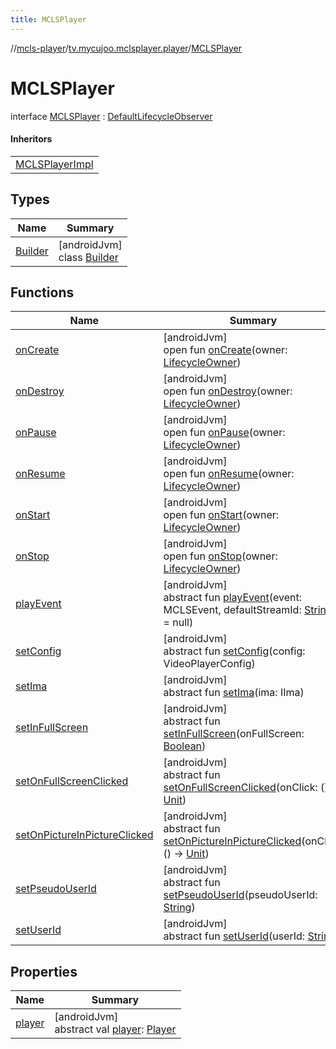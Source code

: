 ```yaml
---
title: MCLSPlayer
---
```

//[mcls-player](../../../index.html)/[tv.mycujoo.mclsplayer.player](../index.html)/[MCLSPlayer](index.html)



# MCLSPlayer

interface [MCLSPlayer](index.html) : [DefaultLifecycleObserver](https://developer.android.com/reference/kotlin/androidx/lifecycle/DefaultLifecycleObserver.html)

#### Inheritors


| |
|---|
| [MCLSPlayerImpl](../-m-c-l-s-player-impl/index.html) |


## Types


| Name | Summary |
|---|---|
| [Builder](-builder/index.html) | [androidJvm]<br>class [Builder](-builder/index.html) |


## Functions


| Name | Summary |
|---|---|
| [onCreate](index.html#139941652%2FFunctions%2F255153135) | [androidJvm]<br>open fun [onCreate](index.html#139941652%2FFunctions%2F255153135)(owner: [LifecycleOwner](https://developer.android.com/reference/kotlin/androidx/lifecycle/LifecycleOwner.html)) |
| [onDestroy](index.html#1057561704%2FFunctions%2F255153135) | [androidJvm]<br>open fun [onDestroy](index.html#1057561704%2FFunctions%2F255153135)(owner: [LifecycleOwner](https://developer.android.com/reference/kotlin/androidx/lifecycle/LifecycleOwner.html)) |
| [onPause](../-m-c-l-s-player-impl/index.html#187777572%2FFunctions%2F255153135) | [androidJvm]<br>open fun [onPause](../-m-c-l-s-player-impl/index.html#187777572%2FFunctions%2F255153135)(owner: [LifecycleOwner](https://developer.android.com/reference/kotlin/androidx/lifecycle/LifecycleOwner.html)) |
| [onResume](../-m-c-l-s-player-impl/index.html#-1807945979%2FFunctions%2F255153135) | [androidJvm]<br>open fun [onResume](../-m-c-l-s-player-impl/index.html#-1807945979%2FFunctions%2F255153135)(owner: [LifecycleOwner](https://developer.android.com/reference/kotlin/androidx/lifecycle/LifecycleOwner.html)) |
| [onStart](../-m-c-l-s-player-impl/index.html#1240777104%2FFunctions%2F255153135) | [androidJvm]<br>open fun [onStart](../-m-c-l-s-player-impl/index.html#1240777104%2FFunctions%2F255153135)(owner: [LifecycleOwner](https://developer.android.com/reference/kotlin/androidx/lifecycle/LifecycleOwner.html)) |
| [onStop](../-m-c-l-s-player-impl/index.html#487071706%2FFunctions%2F255153135) | [androidJvm]<br>open fun [onStop](../-m-c-l-s-player-impl/index.html#487071706%2FFunctions%2F255153135)(owner: [LifecycleOwner](https://developer.android.com/reference/kotlin/androidx/lifecycle/LifecycleOwner.html)) |
| [playEvent](play-event.html) | [androidJvm]<br>abstract fun [playEvent](play-event.html)(event: MCLSEvent, defaultStreamId: [String](https://kotlinlang.org/api/latest/jvm/stdlib/kotlin/-string/index.html)? = null) |
| [setConfig](set-config.html) | [androidJvm]<br>abstract fun [setConfig](set-config.html)(config: VideoPlayerConfig) |
| [setIma](set-ima.html) | [androidJvm]<br>abstract fun [setIma](set-ima.html)(ima: IIma) |
| [setInFullScreen](set-in-full-screen.html) | [androidJvm]<br>abstract fun [setInFullScreen](set-in-full-screen.html)(onFullScreen: [Boolean](https://kotlinlang.org/api/latest/jvm/stdlib/kotlin/-boolean/index.html)) |
| [setOnFullScreenClicked](set-on-full-screen-clicked.html) | [androidJvm]<br>abstract fun [setOnFullScreenClicked](set-on-full-screen-clicked.html)(onClick: () -&gt; [Unit](https://kotlinlang.org/api/latest/jvm/stdlib/kotlin/-unit/index.html)) |
| [setOnPictureInPictureClicked](set-on-picture-in-picture-clicked.html) | [androidJvm]<br>abstract fun [setOnPictureInPictureClicked](set-on-picture-in-picture-clicked.html)(onClick: () -&gt; [Unit](https://kotlinlang.org/api/latest/jvm/stdlib/kotlin/-unit/index.html)) |
| [setPseudoUserId](set-pseudo-user-id.html) | [androidJvm]<br>abstract fun [setPseudoUserId](set-pseudo-user-id.html)(pseudoUserId: [String](https://kotlinlang.org/api/latest/jvm/stdlib/kotlin/-string/index.html)) |
| [setUserId](set-user-id.html) | [androidJvm]<br>abstract fun [setUserId](set-user-id.html)(userId: [String](https://kotlinlang.org/api/latest/jvm/stdlib/kotlin/-string/index.html)) |


## Properties


| Name | Summary |
|---|---|
| [player](player.html) | [androidJvm]<br>abstract val [player](player.html): [Player](../../tv.mycujoo.mclsplayer.player.player/-player/index.html) |

